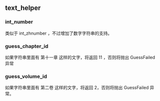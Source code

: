 ## text_helper

### int_number
类似于 int_zhnumber ，不过增加了数字字符串的支持。

### guess_chapter_id
如果字符串里面有 第十一章 这样的文字，将返回 11 ，否则将抛出 GuessFailed 异常

### guess_volume_id
如果字符串里面有 第二卷 这样的文字，将返回 2，否则将抛出 GuessFailed 异常。